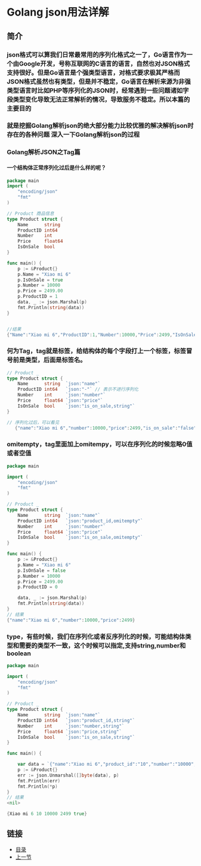 # Golang json用法详解
## 简介
### json格式可以算我们日常最常用的序列化格式之一了，Go语言作为一个由Google开发，号称互联网的C语言的语言，自然也对JSON格式支持很好。但是Go语言是个强类型语言，对格式要求极其严格而JSON格式虽然也有类型，但是并不稳定，Go语言在解析来源为非强类型语言时比如PHP等序列化的JSON时，经常遇到一些问题诸如字段类型变化导致无法正常解析的情况，导致服务不稳定。所以本篇的主要目的
### 就是挖掘Golang解析json的绝大部分能力比较优雅的解决解析json时存在的各种问题 深入一下Golang解析json的过程


### Golang解析JSON之Tag篇
#### 一个结构体正常序列化过后是什么样的呢？

```go 
package main
import (
    "encoding/json"
    "fmt"
)

// Product 商品信息
type Product struct {
    Name      string
    ProductID int64
    Number    int
    Price     float64
    IsOnSale  bool
}

func main() {
    p := &Product{}
    p.Name = "Xiao mi 6"
    p.IsOnSale = true
    p.Number = 10000
    p.Price = 2499.00
    p.ProductID = 1
    data, _ := json.Marshal(p)
    fmt.Println(string(data))
}


//结果
{"Name":"Xiao mi 6","ProductID":1,"Number":10000,"Price":2499,"IsOnSale":true}
``` 
### 何为Tag，tag就是标签，给结构体的每个字段打上一个标签，标签冒号前是类型，后面是标签名。

```go
// Product _
type Product struct {
    Name      string  `json:"name"`
    ProductID int64   `json:"-"` // 表示不进行序列化
    Number    int     `json:"number"`
    Price     float64 `json:"price"`
    IsOnSale  bool    `json:"is_on_sale,string"`
}

// 序列化过后，可以看见
   {"name":"Xiao mi 6","number":10000,"price":2499,"is_on_sale":"false"}
  ```
  
### omitempty，tag里面加上omitempy，可以在序列化的时候忽略0值或者空值

```go
package main

import (
    "encoding/json"
    "fmt"
)

// Product _
type Product struct {
    Name      string  `json:"name"`
    ProductID int64   `json:"product_id,omitempty"` 
    Number    int     `json:"number"`
    Price     float64 `json:"price"`
    IsOnSale  bool    `json:"is_on_sale,omitempty"`
}

func main() {
    p := &Product{}
    p.Name = "Xiao mi 6"
    p.IsOnSale = false
    p.Number = 10000
    p.Price = 2499.00
    p.ProductID = 0

    data, _ := json.Marshal(p)
    fmt.Println(string(data))
}
// 结果
{"name":"Xiao mi 6","number":10000,"price":2499}
```

### type，有些时候，我们在序列化或者反序列化的时候，可能结构体类型和需要的类型不一致，这个时候可以指定,支持string,number和boolean

```go
package main

import (
    "encoding/json"
    "fmt"
)

// Product _
type Product struct {
    Name      string  `json:"name"`
    ProductID int64   `json:"product_id,string"`
    Number    int     `json:"number,string"`
    Price     float64 `json:"price,string"`
    IsOnSale  bool    `json:"is_on_sale,string"`
}

func main() {

    var data = `{"name":"Xiao mi 6","product_id":"10","number":"10000","price":"2499","is_on_sale":"true"}`
    p := &Product{}
    err := json.Unmarshal([]byte(data), p)
    fmt.Println(err)
    fmt.Println(*p)
}
// 结果
<nil>

{Xiao mi 6 10 10000 2499 true}
```



## 链接
- [目录](https://github.com/sunnygocms/gobook/blob/master/menu.md)
- [上一节](https://github.com/sunnygocms/gobook/blob/master/go_lang_base/09.1.2.md)